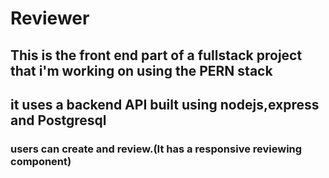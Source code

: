 # Reviewer

## This is the front end part of a fullstack project that i'm working on using the PERN stack

## it uses a backend API built using nodejs,express and Postgresql

### users can create and review.(It has a responsive reviewing component)
